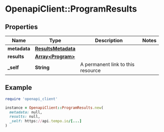 # OpenapiClient::ProgramResults

## Properties

| Name | Type | Description | Notes |
| ---- | ---- | ----------- | ----- |
| **metadata** | [**ResultsMetadata**](ResultsMetadata.md) |  |  |
| **results** | [**Array&lt;Program&gt;**](Program.md) |  |  |
| **_self** | **String** | A permanent link to this resource |  |

## Example

```ruby
require 'openapi_client'

instance = OpenapiClient::ProgramResults.new(
  metadata: null,
  results: null,
  _self: https://api.tempo.io/[...]
)
```

